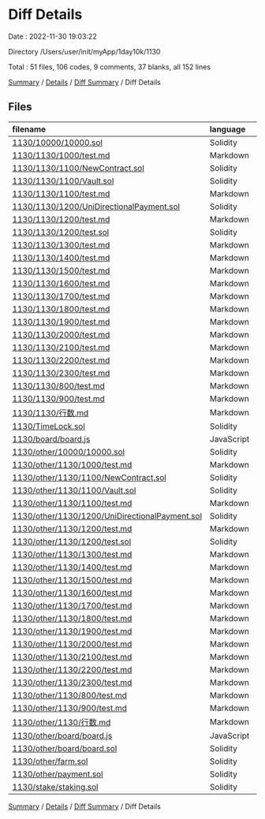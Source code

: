 # Diff Details

Date : 2022-11-30 19:03:22

Directory /Users/user/init/myApp/1day10k/1130

Total : 51 files,  106 codes, 9 comments, 37 blanks, all 152 lines

[Summary](results.md) / [Details](details.md) / [Diff Summary](diff.md) / Diff Details

## Files
| filename | language | code | comment | blank | total |
| :--- | :--- | ---: | ---: | ---: | ---: |
| [1130/10000/10000.sol](/1130/10000/10000.sol) | Solidity | -50 | -3 | -22 | -75 |
| [1130/1130/1000/test.md](/1130/1130/1000/test.md) | Markdown | 0 | 0 | -1 | -1 |
| [1130/1130/1100/NewContract.sol](/1130/1130/1100/NewContract.sol) | Solidity | -19 | 0 | -3 | -22 |
| [1130/1130/1100/Vault.sol](/1130/1130/1100/Vault.sol) | Solidity | -43 | 0 | -19 | -62 |
| [1130/1130/1100/test.md](/1130/1130/1100/test.md) | Markdown | 0 | 0 | -1 | -1 |
| [1130/1130/1200/UniDirectionalPayment.sol](/1130/1130/1200/UniDirectionalPayment.sol) | Solidity | -19 | 0 | -7 | -26 |
| [1130/1130/1200/test.md](/1130/1130/1200/test.md) | Markdown | 0 | 0 | -1 | -1 |
| [1130/1130/1200/test.sol](/1130/1130/1200/test.sol) | Solidity | -15 | -1 | -9 | -25 |
| [1130/1130/1300/test.md](/1130/1130/1300/test.md) | Markdown | 0 | 0 | -1 | -1 |
| [1130/1130/1400/test.md](/1130/1130/1400/test.md) | Markdown | 0 | 0 | -1 | -1 |
| [1130/1130/1500/test.md](/1130/1130/1500/test.md) | Markdown | 0 | 0 | -1 | -1 |
| [1130/1130/1600/test.md](/1130/1130/1600/test.md) | Markdown | 0 | 0 | -1 | -1 |
| [1130/1130/1700/test.md](/1130/1130/1700/test.md) | Markdown | 0 | 0 | -1 | -1 |
| [1130/1130/1800/test.md](/1130/1130/1800/test.md) | Markdown | 0 | 0 | -1 | -1 |
| [1130/1130/1900/test.md](/1130/1130/1900/test.md) | Markdown | 0 | 0 | -1 | -1 |
| [1130/1130/2000/test.md](/1130/1130/2000/test.md) | Markdown | 0 | 0 | -1 | -1 |
| [1130/1130/2100/test.md](/1130/1130/2100/test.md) | Markdown | 0 | 0 | -1 | -1 |
| [1130/1130/2200/test.md](/1130/1130/2200/test.md) | Markdown | 0 | 0 | -1 | -1 |
| [1130/1130/2300/test.md](/1130/1130/2300/test.md) | Markdown | 0 | 0 | -1 | -1 |
| [1130/1130/800/test.md](/1130/1130/800/test.md) | Markdown | 0 | 0 | -1 | -1 |
| [1130/1130/900/test.md](/1130/1130/900/test.md) | Markdown | 0 | 0 | -1 | -1 |
| [1130/1130/行数.md](/1130/1130/%E8%A1%8C%E6%95%B0.md) | Markdown | -16 | 0 | 0 | -16 |
| [1130/TimeLock.sol](/1130/TimeLock.sol) | Solidity | 25 | 0 | 6 | 31 |
| [1130/board/board.js](/1130/board/board.js) | JavaScript | -4 | 0 | -3 | -7 |
| [1130/other/10000/10000.sol](/1130/other/10000/10000.sol) | Solidity | 50 | 3 | 22 | 75 |
| [1130/other/1130/1000/test.md](/1130/other/1130/1000/test.md) | Markdown | 0 | 0 | 1 | 1 |
| [1130/other/1130/1100/NewContract.sol](/1130/other/1130/1100/NewContract.sol) | Solidity | 19 | 0 | 3 | 22 |
| [1130/other/1130/1100/Vault.sol](/1130/other/1130/1100/Vault.sol) | Solidity | 43 | 0 | 19 | 62 |
| [1130/other/1130/1100/test.md](/1130/other/1130/1100/test.md) | Markdown | 0 | 0 | 1 | 1 |
| [1130/other/1130/1200/UniDirectionalPayment.sol](/1130/other/1130/1200/UniDirectionalPayment.sol) | Solidity | 19 | 0 | 7 | 26 |
| [1130/other/1130/1200/test.md](/1130/other/1130/1200/test.md) | Markdown | 0 | 0 | 1 | 1 |
| [1130/other/1130/1200/test.sol](/1130/other/1130/1200/test.sol) | Solidity | 15 | 1 | 9 | 25 |
| [1130/other/1130/1300/test.md](/1130/other/1130/1300/test.md) | Markdown | 0 | 0 | 1 | 1 |
| [1130/other/1130/1400/test.md](/1130/other/1130/1400/test.md) | Markdown | 0 | 0 | 1 | 1 |
| [1130/other/1130/1500/test.md](/1130/other/1130/1500/test.md) | Markdown | 0 | 0 | 1 | 1 |
| [1130/other/1130/1600/test.md](/1130/other/1130/1600/test.md) | Markdown | 0 | 0 | 1 | 1 |
| [1130/other/1130/1700/test.md](/1130/other/1130/1700/test.md) | Markdown | 0 | 0 | 1 | 1 |
| [1130/other/1130/1800/test.md](/1130/other/1130/1800/test.md) | Markdown | 0 | 0 | 1 | 1 |
| [1130/other/1130/1900/test.md](/1130/other/1130/1900/test.md) | Markdown | 0 | 0 | 1 | 1 |
| [1130/other/1130/2000/test.md](/1130/other/1130/2000/test.md) | Markdown | 0 | 0 | 1 | 1 |
| [1130/other/1130/2100/test.md](/1130/other/1130/2100/test.md) | Markdown | 0 | 0 | 1 | 1 |
| [1130/other/1130/2200/test.md](/1130/other/1130/2200/test.md) | Markdown | 0 | 0 | 1 | 1 |
| [1130/other/1130/2300/test.md](/1130/other/1130/2300/test.md) | Markdown | 0 | 0 | 1 | 1 |
| [1130/other/1130/800/test.md](/1130/other/1130/800/test.md) | Markdown | 0 | 0 | 1 | 1 |
| [1130/other/1130/900/test.md](/1130/other/1130/900/test.md) | Markdown | 0 | 0 | 1 | 1 |
| [1130/other/1130/行数.md](/1130/other/1130/%E8%A1%8C%E6%95%B0.md) | Markdown | 16 | 0 | 0 | 16 |
| [1130/other/board/board.js](/1130/other/board/board.js) | JavaScript | 4 | 0 | 3 | 7 |
| [1130/other/board/board.sol](/1130/other/board/board.sol) | Solidity | 3 | 0 | 2 | 5 |
| [1130/other/farm.sol](/1130/other/farm.sol) | Solidity | 18 | 0 | 5 | 23 |
| [1130/other/payment.sol](/1130/other/payment.sol) | Solidity | 20 | 0 | 8 | 28 |
| [1130/stake/staking.sol](/1130/stake/staking.sol) | Solidity | 40 | 9 | 16 | 65 |

[Summary](results.md) / [Details](details.md) / [Diff Summary](diff.md) / Diff Details